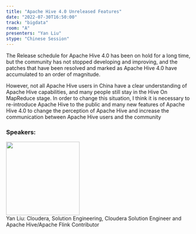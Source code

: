 ```yaml
---
title: "Apache Hive 4.0 Unreleased Features"
date: "2022-07-30T16:50:00"
track: "bigdata"
room: "A"
presenters: "Yan Liu"
stype: "Chinese Session"
---
```

The Release schedule for Apache Hive 4.0 has been on hold for a long time, but the community has not stopped developing and improving, and the patches that have been resolved and marked as Apache Hive 4.0 have accumulated to an order of magnitude.

However, not all Apache Hive users in China have a clear understanding of Apache Hive capabilities, and many people still stay in the Hive On MapReduce stage. In order to change this situation, I think it is necessary to re-introduce Apache Hive to the public and many new features of Apache Hive 4.0 to change the perception of Apache Hive and increase the communication between Apache Hive users and the community
 ### Speakers: 
 <img src="images/speaker/1157.png" width="200" /><br>Yan Liu: Cloudera, Solution Engineering, Cloudera Solution Engineer and Apache Hive/Apache Flink Contributor

 
